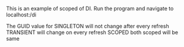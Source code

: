 This is an example of scoped of DI.
Run the program and navigate to localhost:<port>/di

The GUID value for
SINGLETON will not change after every refresh
TRANSIENT will change on every refresh
SCOPED both scoped will be same 
